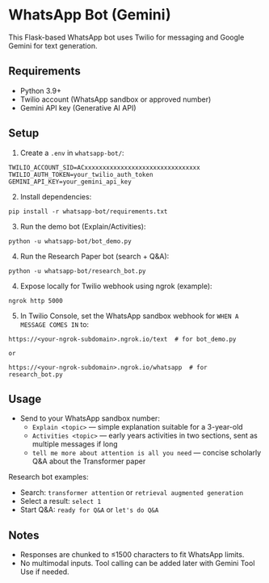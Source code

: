# WhatsApp Bot (Gemini)

This Flask-based WhatsApp bot uses Twilio for messaging and Google Gemini for text generation.

## Requirements

- Python 3.9+
- Twilio account (WhatsApp sandbox or approved number)
- Gemini API key (Generative AI API)

## Setup

1. Create a `.env` in `whatsapp-bot/`:

```
TWILIO_ACCOUNT_SID=ACxxxxxxxxxxxxxxxxxxxxxxxxxxxxxxxx
TWILIO_AUTH_TOKEN=your_twilio_auth_token
GEMINI_API_KEY=your_gemini_api_key
```

2. Install dependencies:

```
pip install -r whatsapp-bot/requirements.txt
```

3. Run the demo bot (Explain/Activities):

```
python -u whatsapp-bot/bot_demo.py
```

4. Run the Research Paper bot (search + Q&A):

```
python -u whatsapp-bot/research_bot.py
```

4. Expose locally for Twilio webhook using ngrok (example):

```
ngrok http 5000
```

5. In Twilio Console, set the WhatsApp sandbox webhook for `WHEN A MESSAGE COMES IN` to:

```
https://<your-ngrok-subdomain>.ngrok.io/text  # for bot_demo.py

or

https://<your-ngrok-subdomain>.ngrok.io/whatsapp  # for research_bot.py
```

## Usage

- Send to your WhatsApp sandbox number:
  - `Explain <topic>` — simple explanation suitable for a 3-year-old
  - `Activities <topic>` — early years activities in two sections, sent as multiple messages if long
  - `tell me more about attention is all you need` — concise scholarly Q&A about the Transformer paper

Research bot examples:

- Search: `transformer attention` or `retrieval augmented generation`
- Select a result: `select 1`
- Start Q&A: `ready for Q&A` or `let's do Q&A`

## Notes

- Responses are chunked to ≤1500 characters to fit WhatsApp limits.
- No multimodal inputs. Tool calling can be added later with Gemini Tool Use if needed.
